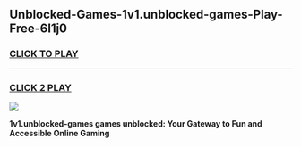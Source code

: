 
## Unblocked-Games-1v1.unblocked-games-Play-Free-6l1j0
<h3>
<a href="https://premium76.site?title=1v1.unblocked-games&ref=15A">CLICK TO PLAY</a></h3>
<hr>

<h3>
<a href="https://premium76.site?title=1v1.unblocked-games&ref=15A">CLICK 2 PLAY</a>
  
</h3>

<a href="https://premium76.site?title=1v1.unblocked-games&ref=15A"><img src="https://clearcache.store/games.png"></a>


**1v1.unblocked-games games unblocked: Your Gateway to Fun and Accessible Online Gaming**
